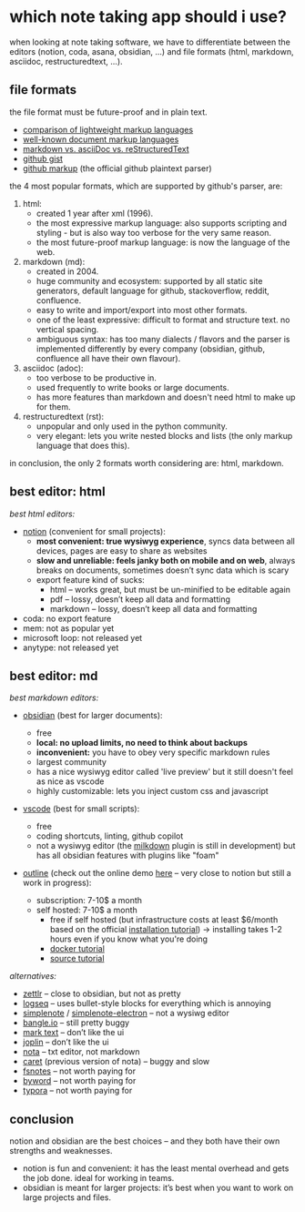 # which note taking app should i use?

when looking at note taking software, we have to differentiate between the editors (notion, coda, asana, obsidian, ...) and file formats (html, markdown, asciidoc, restructuredtext, ...).

## file formats

the file format must be future-proof and in plain text.

- [comparison of lightweight markup languages](https://en.m.wikipedia.org/wiki/Lightweight_markup_language#:~:text=Comparison%20of%20language%20features)
- [well-known document markup languages](https://en.m.wikipedia.org/wiki/List_of_document_markup_languages#:~:text=Well%2Dknown%20document%20markup%20languages)
- [markdown vs. asciiDoc vs. reStructuredText](https://www.dewanahmed.com/markdown-asciidoc-restructuredtext/)
- [github gist](https://gist.github.com/ChrisTollefson/a3af6d902a74a0afd1c2d79aadc9bb3f)
- [github markup](https://github.com/github/markup) (the official github plaintext parser)

the 4 most popular formats, which are supported by github's parser, are:

1. html:
      - created 1 year after xml (1996).
      - the most expressive markup language: also supports scripting and styling - but is also way too verbose for the very same reason.
      - the most future-proof markup language: is now the language of the web.
2. markdown (md):
      - created in 2004.
      - huge community and ecosystem: supported by all static site generators, default language for github, stackoverflow, reddit, confluence.
      - easy to write and import/export into most other formats.
      - one of the least expressive: difficult to format and structure text. no vertical spacing.
      - ambiguous syntax: has too many dialects / flavors and the parser is implemented differently by every company (obsidian, github, confluence all have their own flavour).
3. asciidoc (adoc):
      - too verbose to be productive in.
      - used frequently to write books or large documents.
      - has more features than markdown and doesn't need html to make up for them.
4. restructuredtext (rst):
      - unpopular and only used in the python community.
      - very elegant: lets you write nested blocks and lists (the only markup language that does this).

in conclusion, the only 2 formats worth considering are: html, markdown.

## best editor: html

_best html editors:_

- [notion](https://www.notion.so/) (convenient for small projects):
     - **most convenient: true wysiwyg experience**, syncs data between all devices, pages are easy to share as websites
     - **slow and unreliable: feels janky both on mobile and on web**, always breaks on documents, sometimes doesn’t sync data which is scary
     - export feature kind of sucks:
          - html – works great, but must be un-minified to be editable again
          - pdf – lossy, doesn’t keep all data and formatting
          - markdown – lossy, doesn’t keep all data and formatting
- coda: no export feature
- mem: not as popular yet
- microsoft loop: not released yet
- anytype: not released yet

## best editor: md

_best markdown editors:_

- [obsidian](https://obsidian.md/) (best for larger documents):

     - free
     - **local: no upload limits, no need to think about backups**
     - **inconvenient:** you have to obey very specific markdown rules
     - largest community
     - has a nice wysiwyg editor called 'live preview' but it still doesn't feel as nice as vscode
     - highly customizable: lets you inject custom css and javascript

- [vscode](https://code.visualstudio.com/) (best for small scripts):

     - free
     - coding shortcuts, linting, github copilot
     - not a wysiwyg editor (the [milkdown](https://milkdown.dev/) plugin is still in development) but has all obsidian features with plugins like "foam"

- [outline](https://github.com/outline/outline) (check out the online demo [here](https://student-tuwien-ac.getoutline.com/collection/welcome-zpKDLvb5ZS) – very close to notion but still a work in progress):
     - subscription: 7-10$ a month
     - self hosted: 7-10$ a month
          - free if self hosted (but infrastructure costs at least $6/month based on the official [installation tutorial](https://thomasgriffin.com/how-to-install-the-outline-knowledge-base-wiki-on-ubuntu/)) → installing takes 1-2 hours even if you know what you're doing
          - [docker tutorial](https://hub.docker.com/r/outlinewiki/outline)
          - [source tutorial](https://docs.getoutline.com/s/hosting/doc/from-source-BlBxrNzMIP)

_alternatives:_

- [zettlr](https://www.zettlr.com/) – close to obsidian, but not as pretty
- [logseq](https://demo.logseq.com/) – uses bullet-style blocks for everything which is annoying
- [simplenote](https://app.simplenote.com/) / [simplenote-electron](https://github.com/Automattic/simplenote-electron) – not a wysiwg editor
- [bangle.io](https://app.bangle.io/landing) – still pretty buggy
- [mark text](https://github.com/marktext/marktext) – don’t like the ui
- [joplin](https://joplinapp.org/) – don’t like the ui
- [nota](https://nota.md/buy.html) – txt editor, not markdown
- [caret](https://caret.io/) (previous version of nota) – buggy and slow
- [fsnotes](https://fsnot.es/) – not worth paying for
- [byword](https://apps.apple.com/app/byword/id420212497?mt=12) – not worth paying for
- [typora](https://typora.io/) – not worth paying for

## conclusion

notion and obsidian are the best choices – and they both have their own strengths and weaknesses.

- notion is fun and convenient: it has the least mental overhead and gets the job done. ideal for working in teams.
- obsidian is meant for larger projects: it’s best when you want to work on large projects and files.

